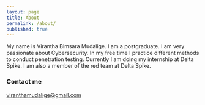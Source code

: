```yaml
---
layout: page
title: About
permalink: /about/
published: true
---
```


My name is Virantha Bimsara Mudalige. I am a postgraduate. I am very passionate about Cybersecurity. In my free time I practice different methods to conduct penetration testing. Currently I am doing my internship at Delta Spike. I am also a member of the red team at Delta Spike.

### Contact me

[viranthamudalige@gmail.com](mailto:viranthamudalige@gmail.com)
